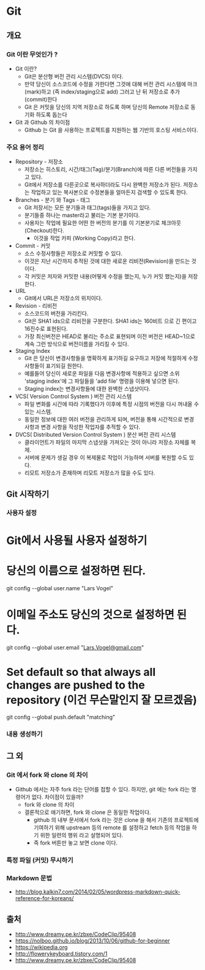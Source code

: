 # Git 

## 개요
### Git 이란 무엇인가 ?
* Git 이란?
  - Git은 분산형 버전 관리 시스템(DVCS) 이다.
  - 만약 당신이 소스코드에 수정을 가한다면 그것에 대해 버전 관리 시스템에 마크(mark)하고 (즉 index/staging으로 add) 그러고 난 뒤 저장소로 추가(commit)한다
  - Git 은 커밋을 당신의 지역 저장소로 하도록 하며 당신의 Remote 저장소로 동기화 하도록 돕는다
* Git 과 Github 의 차이점
  - Github 는 Git 을 사용하는 프로젝트를 지원하는 웹 기반의 호스팅 서비스이다.


### 주요 용어 정리
* Repository - 저장소
  - 저장소는 히스토리, 시간/태그(Tag)/분기(Branch)에 따른 다른 버전들을 가지고 있다. 
  - Git에서 저장소를 다른곳으로 복사하더라도 다시 완벽한 저장소가 된다. 저장소는 작업하고 있는 복사본으로 수정본들을 얼마든지 검색할 수 있도록 한다.
* Branches - 분기 와 Tags - 태그
  - Git 저장서는 모든 분기들과 태그(tags)들을 가지고 있다. 
  - 분기들중 하나는 master라고 불리는 기본 분기이다. 
  - 사용자는 작업에 필요한 어떤 한 버전의 분기를 이 기본분기로 체크아웃(Checkout)한다.  
    - 이것을 작업 카피 (Working Copy)라고 한다.
* Commit - 커밋
  - 소스 수정사항들은 저장소로 커밋할 수 있다. 
  - 이것은 지난 시간까지 추적된 것에 대한 새로운 리비전(Revision)을 만드는 것이다. 
  - 각 커밋은 저자와 커밋한 내용(어떻게 수정을 했는지, 누가 커밋 했는지)을 저장한다.
* URL
  - Git에서 URL은 저장소의 위치이다.
* Revision - 리비전
  - 소스코드의 버전을 가리킨다. 
  - Git은 SHA1 ids으로 리비전을 구분한다. SHA1 ids는 160비트 으로 긴 편이고 16진수로 표현된다. 
  - 가장 최신버전은 HEAD로 불리는 주소로 표현되며 이전 버전은 HEAD~1으로 계속 그런 방식으로 버전이름을 가리킬 수 있다.
* Staging Index
  - Git 은 당신이 변경사항들을 명확하게 표기하길 요구하고 저장에 적절하게 수정사항들이 표기되길 원한다. 
  - 예를들어 당신이 새로운 파일을 다음 변경사항에 적용하고 싶으면 소위 'staging index'에 그 파일들을 'add file' 명령을 이용해 넣으면 된다. 
  - Staging index는 변경사항들에 대한 완벽한 스냅샷이다.
* VCS( Version Control System ) 버전 관리 시스템
  - 파일 변화를 시간에 따라 기록했다가 이후에 특정 시점의 버전을 다시 꺼내올 수 있는 시스템.
  - 동일한 정보에 대한 여러 버전을 관리하게 되며, 버전을 통해 시간적으로 변경 사항과 변경 사항을 작성한 작업자를 추적할 수 있다.
* DVCS( Distributed Version Control System ) 분산 버전 관리 시스템
  - 클라이언트가 파일의 마지막 스냅샷을 가져오는 것이 아니라 저장소 자체를 복제.
  - 서버에 문제가 생길 경우 이 복제물로 작업이 가능하며 서버를 복원할 수도 있다.
  - 리모트 저장소가 존재하며 리모트 저장소가 많을 수도 있다.
 
  
## Git 시작하기

### 사용자 설정
# Git에서 사용될 사용자 설정하기
# 당신의 이름으로 설정하면 된다.
git config --global user.name "Lars Vogel"
 
# 이메일 주소도 당신의 것으로 설정하면 된다.
git config --global user.email "Lars.Vogel@gmail.com"
 
# Set default so that always all changes are pushed to the repository (이건 무슨말인지 잘 모르겠음)
git config --global push.default "matching"

### 내용 생성하기

## 그 외

### Git 에서 fork 와 clone 의 차이
* Github 에서는 자주 fork 라는 단어를 접할 수 있다. 하지만, git 에는 fork 라는 명령어가 없다. 차이점이 있을까?
  *  fork 와 clone 의 차이
    * 결론적으로 애기하면, fork 와 clone 은 동일한 작업이다.
      - github 의 내부 문서에서 fork 라는 것은 clone 을 해서 기존의 프로젝트에 기여하기 위해 upstream 등의 remote 를 설정하고 fetch 등의 작업을 하기 위한 일련의 행위 라고 설명되어 있다.
      - 즉 fork 버튼만 놓고 보면 clone 이다.

### 특정 파일 (커밋) 무시하기

### Markdown 문법
- http://blog.kalkin7.com/2014/02/05/wordpress-markdown-quick-reference-for-koreans/

## 출처
- http://www.dreamy.pe.kr/zbxe/CodeClip/95408
- https://nolboo.github.io/blog/2013/10/06/github-for-beginner
- https://wikipedia.org
- http://flowerykeyboard.tistory.com/1
- http://www.dreamy.pe.kr/zbxe/CodeClip/95408
